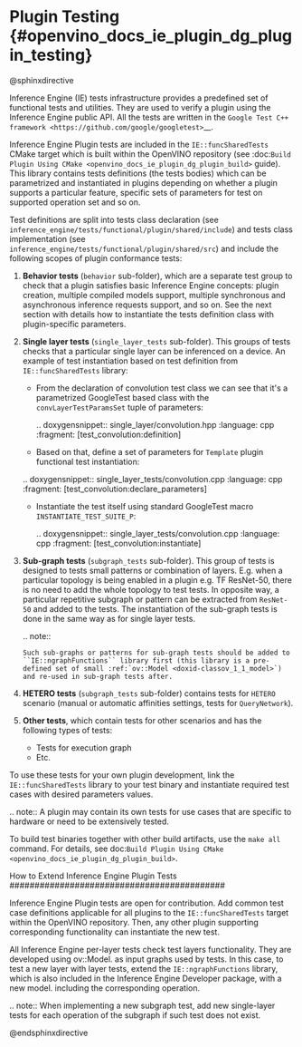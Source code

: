 # Plugin Testing {#openvino_docs_ie_plugin_dg_plugin_testing}

@sphinxdirective

Inference Engine (IE) tests infrastructure provides a predefined set of functional tests and utilities. They are used to verify a plugin using the Inference Engine public API.
All the tests are written in the `Google Test C++ framework <https://github.com/google/googletest>`__.

Inference Engine Plugin tests are included in the ``IE::funcSharedTests`` CMake target which is built within the OpenVINO repository
(see :doc:`Build Plugin Using CMake <openvino_docs_ie_plugin_dg_plugin_build>` guide). This library contains tests definitions (the tests bodies) which can be parametrized and instantiated in plugins depending on whether a plugin supports a particular feature, specific sets of parameters for test on supported operation set and so on.


Test definitions are split into tests class declaration (see ``inference_engine/tests/functional/plugin/shared/include``) and tests class implementation (see ``inference_engine/tests/functional/plugin/shared/src``) and include the following scopes of plugin conformance tests:

1. **Behavior tests** (``behavior`` sub-folder), which are a separate test group to check that a plugin satisfies basic Inference
Engine concepts: plugin creation, multiple compiled models support, multiple synchronous and asynchronous inference requests support, and so on. See the next section with details how to instantiate the tests definition class with plugin-specific parameters.

2. **Single layer tests** (``single_layer_tests`` sub-folder). This groups of tests checks that a particular single layer can be inferenced on a device. An example of test instantiation based on test definition from ``IE::funcSharedTests`` library:

    * From the declaration of convolution test class we can see that it's a parametrized GoogleTest based class with the `convLayerTestParamsSet` tuple of parameters:

        .. doxygensnippet:: single_layer/convolution.hpp
           :language: cpp
           :fragment: [test_convolution:definition]

    * Based on that, define a set of parameters for ``Template`` plugin functional test instantiation:

    .. doxygensnippet:: single_layer_tests/convolution.cpp
      :language: cpp
      :fragment: [test_convolution:declare_parameters]

    * Instantiate the test itself using standard GoogleTest macro ``INSTANTIATE_TEST_SUITE_P``:

       .. doxygensnippet:: single_layer_tests/convolution.cpp
        :language: cpp
        :fragment: [test_convolution:instantiate]

3. **Sub-graph tests** (``subgraph_tests`` sub-folder). This group of tests is designed to tests small patterns or combination of layers. E.g. when a particular topology is being enabled in a plugin e.g. TF ResNet-50, there is no need to add the whole topology to test tests. In opposite way, a particular repetitive subgraph or pattern can be extracted from `ResNet-50` and added to the tests. The instantiation of the sub-graph tests is done in the same way as for single layer tests.

   .. note::  

       Such sub-graphs or patterns for sub-graph tests should be added to ``IE::ngraphFunctions`` library first (this library is a pre-defined set of small :ref:`ov::Model <doxid-classov_1_1_model>`) and re-used in sub-graph tests after.

4. **HETERO tests** (``subgraph_tests`` sub-folder) contains tests for ``HETERO`` scenario (manual or automatic affinities settings, tests for ``QueryNetwork``).

5. **Other tests**, which contain tests for other scenarios and has the following types of tests:

    * Tests for execution graph
    * Etc.

To use these tests for your own plugin development, link the ``IE::funcSharedTests`` library to your test binary and instantiate required test cases with desired parameters values.

.. note::
    A plugin may contain its own tests for use cases that are specific to hardware or need to be extensively tested.

To build test binaries together with other build artifacts, use the ``make all`` command. For details, see doc:`Build Plugin Using CMake <openvino_docs_ie_plugin_dg_plugin_build>`.

How to Extend Inference Engine Plugin Tests
###########################################

Inference Engine Plugin tests are open for contribution.
Add common test case definitions applicable for all plugins to the ``IE::funcSharedTests`` target within the OpenVINO repository. Then, any other plugin supporting corresponding functionality can instantiate the new test.

All Inference Engine per-layer tests check test layers functionality. They are developed using ov::Model.
as input graphs used by tests. In this case, to test a new layer with layer tests, extend
the ``IE::ngraphFunctions`` library, which is also included in the Inference Engine Developer package, with a new model.
including the corresponding operation.

.. note:: 
    When implementing a new subgraph test, add new single-layer tests for each operation of the subgraph if such test does not exist.

@endsphinxdirective
